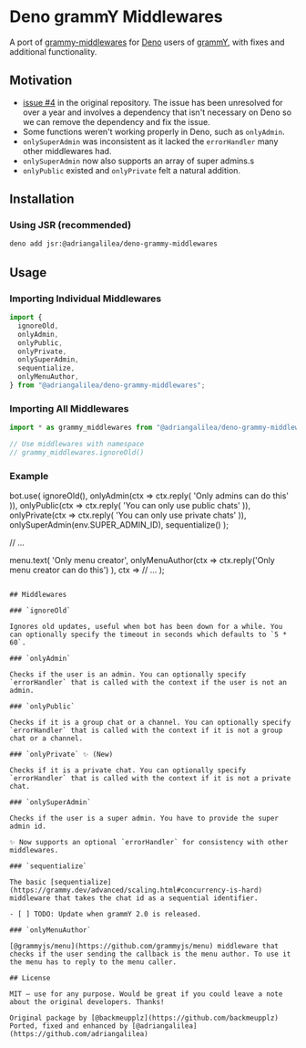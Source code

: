 # Deno grammY Middlewares

A port of [grammy-middlewares](https://github.com/backmeupplz/grammy-middlewares) for [Deno](https://deno.land) users of [grammY](https://grammy.dev), with fixes and additional functionality.

## Motivation

- [issue #4](https://github.com/backmeupplz/grammy-middlewares/issues/4) in the original repository. The issue has been unresolved for over a year and involves a dependency that isn't necessary on Deno so we can remove the dependency and fix the issue.
- Some functions weren't working properly in Deno, such as `onlyAdmin`.
- `onlySuperAdmin` was inconsistent as it lacked the `errorHandler` many other middlewares had.
- `onlySuperAdmin` now also supports an array of super admins.s
- `onlyPublic` existed and `onlyPrivate` felt a natural addition.

## Installation

### Using JSR (recommended)
```bash
deno add jsr:@adriangalilea/deno-grammy-middlewares
```

## Usage

### Importing Individual Middlewares
```ts
import {
  ignoreOld,
  onlyAdmin,
  onlyPublic,
  onlyPrivate,
  onlySuperAdmin,
  sequentialize,
  onlyMenuAuthor,
} from "@adriangalilea/deno-grammy-middlewares";
```

### Importing All Middlewares
```ts
import * as grammy_middlewares from "@adriangalilea/deno-grammy-middlewares";

// Use middlewares with namespace
// grammy_middlewares.ignoreOld()
```

### Example

bot.use(
  ignoreOld(),
  onlyAdmin(ctx => ctx.reply(
    'Only admins can do this'
  )),
  onlyPublic(ctx => ctx.reply(
    'You can only use public chats'
  )),
  onlyPrivate(ctx => ctx.reply(
    'You can only use private chats'
  )),
  onlySuperAdmin(env.SUPER_ADMIN_ID),
  sequentialize()
);

// ...

menu.text(
  'Only menu creator',
  onlyMenuAuthor(ctx =>
    ctx.reply('Only menu creator can do this')
  ),
  ctx => // ...
);
```

## Middlewares

### `ignoreOld`

Ignores old updates, useful when bot has been down for a while. You can optionally specify the timeout in seconds which defaults to `5 * 60`.

### `onlyAdmin`

Checks if the user is an admin. You can optionally specify `errorHandler` that is called with the context if the user is not an admin.

### `onlyPublic`

Checks if it is a group chat or a channel. You can optionally specify `errorHandler` that is called with the context if it is not a group chat or a channel.

### `onlyPrivate` ✨ (New)

Checks if it is a private chat. You can optionally specify `errorHandler` that is called with the context if it is not a private chat.

### `onlySuperAdmin`

Checks if the user is a super admin. You have to provide the super admin id.

✨ Now supports an optional `errorHandler` for consistency with other middlewares.

### `sequentialize`

The basic [sequentialize](https://grammy.dev/advanced/scaling.html#concurrency-is-hard) middleware that takes the chat id as a sequential identifier.

- [ ] TODO: Update when grammY 2.0 is released.

### `onlyMenuAuthor`

[@grammyjs/menu](https://github.com/grammyjs/menu) middleware that checks if the user sending the callback is the menu author. To use it the menu has to reply to the menu caller.

## License

MIT — use for any purpose. Would be great if you could leave a note about the original developers. Thanks!

Original package by [@backmeupplz](https://github.com/backmeupplz)  
Ported, fixed and enhanced by [@adriangalilea](https://github.com/adriangalilea)
